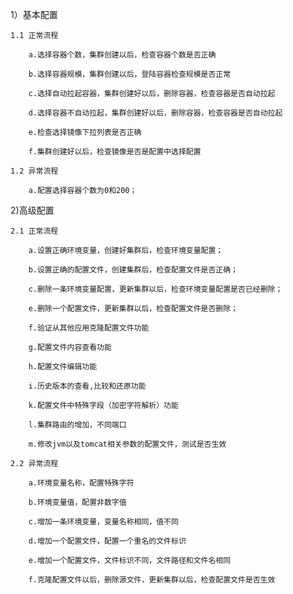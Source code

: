 1）基本配置
	
	1.1 正常流程

		a.选择容器个数，集群创建以后，检查容器个数是否正确

		b.选择容器规模，集群创建以后，登陆容器检查规模是否正常

		c.选择自动拉起容器，集群创建好以后，删除容器，检查容器是否自动拉起

		d.选择容器不自动拉起，集群创建好以后，删除容器，检查容器是否自动拉起

		e.检查选择镜像下拉列表是否正确

		f.集群创建好以后，检查镜像是否是配置中选择配置
	
	1.2 异常流程

		a.配置选择容器个数为0和200；

2)高级配置

	2.1 正常流程

		a.设置正确环境变量，创建好集群后，检查环境变量配置；
		
		b.设置正确的配置文件，创建集群后，检查配置文件是否正确；

		c.删除一条环境变量配置，更新集群以后，检查环境变量配置是否已经删除；

		e.删除一个配置文件，更新集群以后，检查配置文件是否删除；

		f.验证从其他应用克隆配置文件功能

		g.配置文件内容查看功能

		h.配置文件编辑功能

		i.历史版本的查看,比较和还原功能

		k.配置文件中特殊字段（加密字符解析）功能

		l.集群路由的增加，不同端口
		
		m.修改jvm以及tomcat相关参数的配置文件，测试是否生效
		
	2.2 异常流程
		
		a.环境变量名称，配置特殊字符

		b.环境变量值，配置非数字值

		c.增加一条环境变量，变量名称相同，值不同
		
		d.增加一个配置文件，配置一个重名的文件标识

		e.增加一个配置文件，文件标识不同，文件路径和文件名相同

		f.克隆配置文件以后，删除源文件，更新集群以后，检查配置文件是否生效

